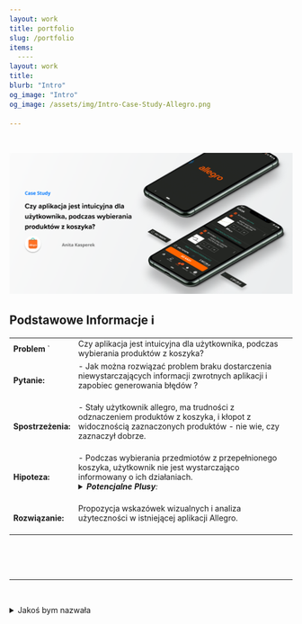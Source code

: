 ```yaml
---
layout: work
title: portfolio
slug: /portfolio
items:
  ----
layout: work
title: 
blurb: "Intro"
og_image: "Intro"
og_image: /assets/img/Intro-Case-Study-Allegro.png
      
---   
```

<br>

[![image-text markdown="1"](https://raw.githubusercontent.com/AnitakasperekUX/AnitakasperekUX.github.io/main/assets/img/tytul.png)](https://raw.githubusercontent.com/AnitakasperekUX/AnitakasperekUX.github.io/main/assets/img/tytul.png)
<br>

 ## Podstawowe Informacje   ℹ️   


|                    |                                                              |
| ------------------ | ------------------------------------------------------------ |
| **Problem** `      | Czy aplikacja jest intuicyjna dla użytkownika, podczas wybierania produktów z koszyka? |
| **Pytanie:**<br>   | - Jak można rozwiązać problem braku dostarczenia niewystarczających informacji zwrotnych aplikacji i zapobiec generowania błędów ?<br><br> |
| **Spostrzeżenia:** | - Stały użytkownik allegro, ma trudności z odznaczeniem produktów z koszyka, i kłopot z widocznością zaznaczonych produktów - nie wie, czy zaznaczył dobrze.<br><Br> |
| **Hipoteza:**      | - Podczas wybierania przedmiotów z przepełnionego koszyka, użytkownik nie jest wystarczająco informowany o ich działaniach. <br><details> <summary>***Potencjalne Plusy**:</summary> <br> Usprawnienie informacji wizualnych i interakcji, przyspieszy proces zakupowy i uniknie błędów użytkownika Poprzez dodanie wskazówek wizualne, poprawi się użyteczność aplikacji. Model Mentalny stałego użytkownika używającego wersji webowej, będzie spójniejszy.* </details>  <br> |
| **Rozwiązanie:**   | Propozycja wskazówek wizualnych i analiza użyteczności w istniejącej aplikacji Allegro.<br><br> |

<br>

 

<br>

<br>

---













<br></details>
<details><summary>Jakoś bym nazwała</summary>

